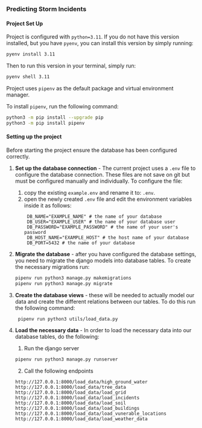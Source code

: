 ### Predicting Storm Incidents

#### Project Set Up

Project is configured with `python=3.11`. If you do not have this version installed, 
but you have `pyenv`, you can install this version by simply running:

```bash
pyenv install 3.11
```

Then to run this version in your terminal, simply run:

```bash
pyenv shell 3.11
```

Project uses `pipenv` as the default package and virtual environment manager.

To install `pipenv`, run the following command:

```bash
python3 -m pip install --upgrade pip
python3 -m pip install pipenv
```

#### Setting up the project

Before starting the project ensure the database has been configured correctly.
1. **Set up the database connection** - The current project uses a `.env` file to configure the database connection. 
These files are not save on git but must be configured manually and individually.
To configure the file:

   1. copy the existing `example.env` and rename it to: `.env`.
   2. open the newly created `.env` file and edit the environment variables inside it as follows:
      ```text
       DB_NAME="EXAMPLE_NAME" # the name of your database
       DB_USER="EXAMPLE_USER" # the name of your database user
       DB_PASSWORD="EXAMPLE_PASSWORD" # the name of your user's password
       DB_HOST_NAME="EXAMPLE_HOST" # the host name of your database
       DB_PORT=5432 # the name of your database
       ```
2. **Migrate the database** - after you have configured the database settings, you need to migrate the django models into database tables. 
To create the necessary migrations run:

   ```bash
   pipenv run python3 manage.py makemigrations
   pipenv run python3 manage.py migrate
   ```

3. **Create the database views** - these will be needed to actually model our data and create the different relations between our tables. To do this run the following command:
   ```bash
    pipenv run python3 utils/load_data.py
   ```

4. **Load the necessary data** - In order to load the necessary data into our database tables, do the following:
   1. Run the django server
   ```bash
   pipenv run python3 manage.py runserver
   ```
   
   2. Call the following endpoints
   ```
   http://127.0.0.1:8000/load_data/high_ground_water
   http://127.0.0.1:8000/load_data/tree_data
   http://127.0.0.1:8000/load_data/load_grid
   http://127.0.0.1:8000/load_data/load_incidents
   http://127.0.0.1:8000/load_data/load_soil
   http://127.0.0.1:8000/load_data/load_buildings
   http://127.0.0.1:8000/load_data/load_vunerable_locations
   http://127.0.0.1:8000/load_data/load_weather_data
   ```